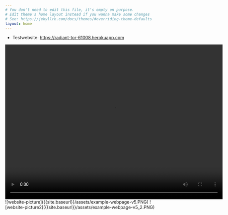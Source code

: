 ```yaml
---
# You don't need to edit this file, it's empty on purpose.
# Edit theme's home layout instead if you wanna make some changes
# See: https://jekyllrb.com/docs/themes/#overriding-theme-defaults
layout: home
---
```


- Testwebsite: <a href="https://radiant-tor-61008.herokuapp.com"> https://radiant-tor-61008.herokuapp.com</a>
<video width="700" height="500" controls>
  <source src="{{ site.baseurl}}/assets/webpage-demonstration.mp4" type="video/mp4">
  Your browser does not support the video tag.
</video>
![website-picture]({{site.baseurl}}/assets/example-webpage-v5.PNG)
![website-picture2]({{site.baseurl}}/assets/example-webpage-v5_2.PNG)